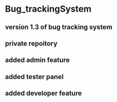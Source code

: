 # Bug_trackingSystem

##  version 1.3 of bug tracking system


## private repoitory

## added admin feature
## added tester panel
## added developer feature
